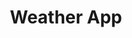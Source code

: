 ---
title: Weather App
desc: A web app to show local weather using a weather API.
techs:
    - html
    - css
    - less
    - javascript
    - jquery
    - materialize
    - openweather-api
source: https://github.com/cod3rguy/weather-app/
demo: http://lab.coderguy.tech/weather-app/
---